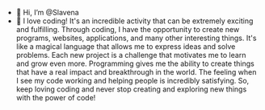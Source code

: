 - 👋 Hi, I’m @Slavena
- 👀 I love coding! It's an incredible activity that can be extremely exciting and fulfilling. Through coding, I have the opportunity to create new programs, websites, applications, and many other interesting things. It's like a magical language that allows me to express ideas and solve problems. Each new project is a challenge that motivates me to learn and grow even more. Programming gives me the ability to create things that have a real impact and breakthrough in the world. The feeling when I see my code working and helping people is incredibly satisfying. So, keep loving coding and never stop creating and exploring new things with the power of code!

<!---
Slavena02/Slavena02 is a ✨ special ✨ repository because its `README.md` (this file) appears on your GitHub profile.
You can click the Preview link to take a look at your changes.
--->

